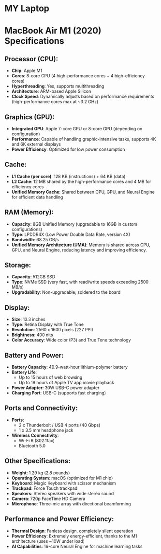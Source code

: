 # MY Laptop
# MacBook Air M1 (2020) Specifications

## Processor (CPU):
- **Chip**: Apple M1
- **Cores**: 8-core CPU (4 high-performance cores + 4 high-efficiency cores)
- **Hyperthreading**: Yes, supports multithreading
- **Architecture**: ARM-based Apple Silicon
- **Clock Speed**: Dynamically adjusts based on performance requirements (high-performance cores max at ~3.2 GHz)

## Graphics (GPU):
- **Integrated GPU**: Apple 7-core GPU or 8-core GPU (depending on configuration)
- **Performance**: Capable of handling graphic-intensive tasks, supports 4K and 6K external displays
- **Power Efficiency**: Optimized for low power consumption

## Cache:
- **L1 Cache (per core)**: 128 KB (instructions) + 64 KB (data)
- **L2 Cache**: 12 MB shared by the high-performance cores and 4 MB for efficiency cores
- **Unified Memory Cache**: Shared between CPU, GPU, and Neural Engine for efficient data handling

## RAM (Memory):
- **Capacity**: 8GB Unified Memory (upgradable to 16GB in custom configurations)
- **Type**: LPDDR4X (Low Power Double Data Rate, version 4X)
- **Bandwidth**: 68.25 GB/s
- **Unified Memory Architecture (UMA)**: Memory is shared across CPU, GPU, and Neural Engine, reducing latency and improving efficiency.

## Storage:
- **Capacity**: 512GB SSD
- **Type**: NVMe SSD (very fast, with read/write speeds exceeding 2500 MB/s)
- **Upgradability**: Non-upgradable; soldered to the board

## Display:
- **Size**: 13.3 inches
- **Type**: Retina Display with True Tone
- **Resolution**: 2560 x 1600 pixels (227 PPI)
- **Brightness**: 400 nits
- **Color Accuracy**: Wide color (P3) and True Tone technology

## Battery and Power:
- **Battery Capacity**: 49.9-watt-hour lithium-polymer battery
- **Battery Life**: 
  - Up to 15 hours of web browsing
  - Up to 18 hours of Apple TV app movie playback
- **Power Adapter**: 30W USB-C power adapter
- **Charging Port**: USB-C (supports fast charging)

## Ports and Connectivity:
- **Ports**: 
  - 2 x Thunderbolt / USB 4 ports (40 Gbps)
  - 1 x 3.5 mm headphone jack
- **Wireless Connectivity**: 
  - Wi-Fi 6 (802.11ax)
  - Bluetooth 5.0

## Other Specifications:
- **Weight**: 1.29 kg (2.8 pounds)
- **Operating System**: macOS (optimized for M1 chip)
- **Keyboard**: Magic Keyboard with scissor mechanism
- **Trackpad**: Force Touch trackpad
- **Speakers**: Stereo speakers with wide stereo sound
- **Camera**: 720p FaceTime HD Camera
- **Microphone**: Three-mic array with directional beamforming

## Performance and Power Efficiency:
- **Thermal Design**: Fanless design, completely silent operation
- **Power Efficiency**: Extremely energy-efficient, thanks to the M1 architecture (uses ~10W under load)
- **AI Capabilities**: 16-core Neural Engine for machine learning tasks
